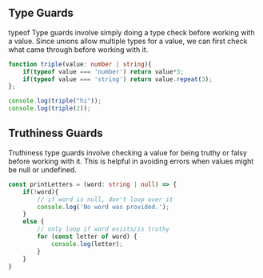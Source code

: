 ## Type Guards

typeof Type guards involve simply doing a type check before working with a value. Since unions allow multiple types for a value, we can first check what came through before working with it.

```ts
function triple(value: number | string){
    if(typeof value === 'number') return value*3;
    if(typeof value === 'string') return value.repeat(3);
};

console.log(triple("hi"));
console.log(triple(2));
```

## Truthiness Guards

Truthiness type guards involve checking a value for being truthy or falsy before working with it. This is helpful in avoiding errors when values might be null or undefined.

```ts
const printLetters = (word: string | null) => {
    if(!word){
        // if word is null, don't loop over it
        console.log('No word was provided.');
    }
    else {
        // only loop if word exists/is truthy
        for (const letter of word) {
            console.log(letter);
        }
    }
}
```